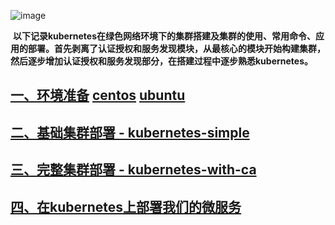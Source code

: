  ![image](https://github.com/chiangfire/kubernetes-starter/blob/master/images/k8s-concept.jpg)
 
  **以下记录kubernetes在绿色网络环境下的集群搭建及集群的使用、常用命令、应用的部署。首先剥离了认证授权和服务发现模块，从最核心的模块开始构建集群，然后逐步增加认证授权和服务发现部分，在搭建过程中逐步熟悉kubernetes。**
  
## [一、环境准备][1-1] [centos][1-1] [ubuntu][1-2]
## [二、基础集群部署 - kubernetes-simple][2]
## [三、完整集群部署 - kubernetes-with-ca][3]
## [四、在kubernetes上部署我们的微服务][4]








  [1-1]: https://github.com/chiangfire/kubernetes-starter/blob/master/docs/1-pre-centos.md
  [1-2]: https://github.com/chiangfire/kubernetes-starter/blob/master/docs/1-pre-ubuntu.md
  [2]: https://github.com/chiangfire/kubernetes-starter/blob/master/docs/2-kubernetes-simple.md
  [3]: https://github.com/chiangfire/kubernetes-starter/blob/master/docs/3-kubernetes-with-ca.md
  [4]: https://github.com/chiangfire/kubernetes-starter/blob/master/docs/4-microservice-deploy.md
